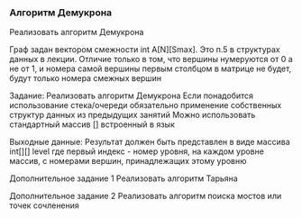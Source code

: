 ### Алгоритм Демукрона

Реализовать алгоритм Демукрона

Граф задан вектором смежности int A[N][Smax]. Это п.5 в структурах данных в лекции. Отличие только в том, что вершины
нумеруются от 0 а не от 1, и номера самой вершины первым столбцом в матрице не будет, будут только номера смежных вершин

Задание:
Реализовать алгоритм Демукрона Если понадобится использование стека/очереди обязательно применение собственных структур
данных из предыдущих занятий Можно использовать стандартный массив [] встроенный в язык

Выходные данные:
Результат должен быть представлен в виде массива int[][] level где первый индекс - номер уровня, на каждом уровне
массив, с номерами вершин, принадлежащих этому уровню

Дополнительное задание 1 Реализовать алгоритм Тарьяна

Дополнительное задание 2 Реализовать алгоритм поиска мостов или точек сочленения

